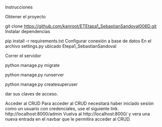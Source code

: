 Instrucciones

Obtener el proyecto

git clone https://github.com/kanroot/ETEtapa1_SebastianSandoval006D.git
Instalar dependencias

pip install -r requirements.txt
Configurar conexión a base de datos
  En el archivo settings.py ubicado Etepa1_SebastianSandoval

Correr el servidor

python manage.py migrate

python manage.py runserver

python manage.py createsuperuser

dar sus claves de acceso.


Acceder al CRUD
   Para acceder al CRUD necesitará haber iniciado sesión como un usuario con credenciales, use el siguiente link.
   http://localhost:8000/admin
   Vuelva al http://localhost:8000/ y vera una nueva entrada en el navbar que le permitira acceder al CRUD.

